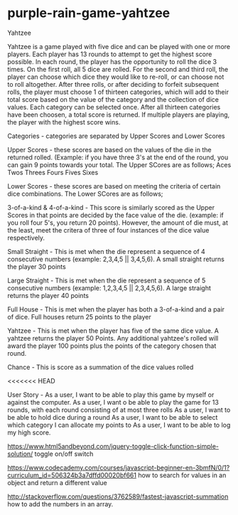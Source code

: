 # purple-rain-game-yahtzee
Yahtzee

Yahtzee is a game played with five dice and can be played with one or more players. Each player has 13 rounds to attempt to get the highest score possible. In each round, the player has the opportunity to roll the dice 3 times. On the first roll, all 5 dice are rolled. For the second and third roll, the player can choose which dice they would like to re-roll, or can choose not to roll altogether. After three rolls, or after deciding to forfeit subsequent rolls, the player must choose 1 of thirteen categories, which will add to their total score based on the value of the category and the collection of dice values. Each category can be selected once. After all thirteen categories have been choosen, a total score is returned. If multiple players are playing, the player with the highest score wins.

Categories - categories are separated by Upper Scores and Lower Scores

Upper Scores - these scores are based on the values of the die in the returned rolled. (Example: if you have three 3's at the end of the round, you can gain 9 points towards your total. The Upper SCores are as follows;
Aces
Twos
Threes
Fours
Fives
Sixes

Lower Scores - these scores are based on meeting the criteria of certain dice combinations. The Lower SCores are as follows;

3-of-a-kind & 4-of-a-kind - This score is similarly scored as the Upper Scores in that points are decided by the face value of the die. (example: if you roll four 5's, you return 20 points). However, the amount of die must, at the least, meet the critera of three of four instances of the dice value respectively.

Small Straight - This is met when the die represent a sequence of 4 consecutive numbers (example: 2,3,4,5 || 3,4,5,6). A small straight returns the player 30 points

Large Straight - This is met when the die represent a sequence of 5 consecutive numbers (example: 1,2,3,4,5 || 2,3,4,5,6). A large straight returns the player 40 points

Full House - This is met when the player has both a 3-of-a-kind and a pair of dice. Full houses return 25 points to the player

Yahtzee - This is met when the player has five of the same dice value. A yahtzee returns the player 50 Points. Any additional yahtzee's rolled will award the player 100 points plus the points of the category chosen that round.

Chance -  This is score as a summation of the dice values rolled

<<<<<<< HEAD

User Story - 
As a user, I want to be able to play this game by myself or against the computer. 
As a user, I want o be able to play the game for 13 rounds, with each round consisting of at most three rolls
As a user, I want to be able to hold dice during a round
As a user, I want to be able to select which category I can allocate my points to 
As a user, I want to be able to log my high score.



<!-- sources  -->
https://www.html5andbeyond.com/jquery-toggle-click-function-simple-solution/
toggle on/off switch


https://www.codecademy.com/courses/javascript-beginner-en-3bmfN/0/1?curriculum_id=506324b3a7dffd00020bf661
how to search for values in an object and return a different value

http://stackoverflow.com/questions/3762589/fastest-javascript-summation
how to add the numbers in an array.
